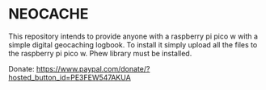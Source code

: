 # NEOCACHE

This repository intends to provide anyone with a raspberry pi pico w with a simple digital geocaching logbook.
To install it simply upload all the files to the raspberry pi pico w. Phew library must be installed.

Donate: https://www.paypal.com/donate/?hosted_button_id=PE3FEW547AKUA
